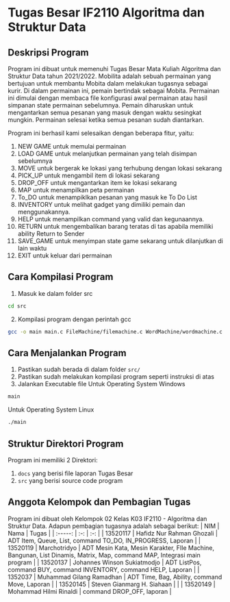 # Tugas Besar IF2110 Algoritma dan Struktur Data

## Deskripsi Program
Program ini dibuat untuk memenuhi Tugas Besar Mata Kuliah Algoritma dan Struktur Data tahun 2021/2022. Mobilita adalah sebuah permainan yang bertujuan untuk membantu Mobita dalam melakukan tugasnya sebagai kurir. Di dalam permainan ini, pemain bertindak sebagai Mobita. Permainan ini dimulai dengan membaca file konfigurasi awal permainan atau hasil simpanan state permainan sebelumnya. Pemain diharuskan untuk mengantarkan semua pesanan yang masuk dengan waktu sesingkat mungkin. Permainan selesai ketika semua pesanan sudah diantarkan.

Program ini berhasil kami selesaikan dengan beberapa fitur, yaitu:
1. NEW GAME untuk memulai permainan
2. LOAD GAME untuk melanjutkan permainan yang telah disimpan sebelumnya
3. MOVE untuk bergerak ke lokasi yang terhubung dengan lokasi sekarang
4. PICK_UP untuk mengambil item di lokasi sekarang
5. DROP_OFF untuk mengantarkan item ke lokasi sekarang
6. MAP untuk menampilkan peta permainan
7. To_DO untuk menampiklkan pesanan yang masuk ke To Do List
8. INVENTORY untuk melihat gadget yang dimiliki pemain dan menggunakannya.
9. HELP untuk menampilkan command yang valid dan kegunaannya.
10. RETURN untuk mengembalikan barang teratas di tas apabila memiliki ability Return to Sender
11. SAVE_GAME untuk menyimpan state game sekarang untuk dilanjutkan di lain waktu
12. EXIT untuk keluar dari permainan


## Cara Kompilasi Program
1. Masuk ke dalam folder src
```bash
cd src
```
2. Kompilasi program dengan perintah gcc
```bash
gcc -o main main.c FileMachine/filemachine.c WordMachine/wordmachine.c WordMachine/charmachine.c Item/item.c LinkedList/list_linked.c LinkedList/node.c Listdin/listdin.c Map/map.c Matrix/matrix.c PColor/pcolor.c Point/point.c Queue/queue.c Time/time.c Stack/stack.c ListPos/listpos.c Utils/showState.c Utils/updatePerishables.c Utils/initializeGame.c Utils/newGame.c Utils/loadGame.c Utils/move.c Utils/handleToDo.c Utils/showHelp.c Utils/pickup.c Utils/dropoff.c Utils/inventory.c Utils/buy.c Utils/returnToSender.c Utils/saveGame.c Utils/other.c Utils/updateSenterPengecil.c Utils/exit_game.c
```

## Cara Menjalankan Program
1. Pastikan sudah berada di dalam folder `src/`
2. Pastikan sudah melakukan kompilasi program seperti instruksi di atas
3. Jalankan Executable file
Untuk Operating System Windows
```bash
main
```
Untuk Operating System Linux
```bash
./main
```

## Struktur Direktori Program
Program ini memiliki 2 Direktori:
1. `docs` yang berisi file laporan Tugas Besar
2. `src` yang berisi source code program

## Anggota Kelompok dan Pembagian Tugas
Program ini dibuat oleh Kelompok 02 Kelas K03 IF2110 - Algoritma dan Struktur Data. Adapun pembagian tugasnya adalah sebagai berikut:
| NIM | Nama  | Tugas  |
| :-----: | :-: | :-: |
| 13520117 | Hafidz Nur Rahman Ghozali | ADT Item, Queue, List, command TO_DO, IN_PROGRESS, Laporan |
| 13520119 | Marchotridyo | ADT Mesin Kata, Mesin Karakter, FIle Machine, Bangunan, List Dinamis, Matrix, Map, command MAP, Integrasi main program |
| 13520137 | Johannes Winson Sukiatmodjo | ADT ListPos, command BUY, command INVENTORY, command HELP, Laporan |
| 1352037 | Muhammad Gilang Ramadhan | ADT Time, Bag, Ability, command Move, Laporan |
| 13520145 | Steven Gianmarg H. Siahaan |  |
| 13520149 | Mohammad Hilmi Rinaldi | command DROP_OFF, laporan |

